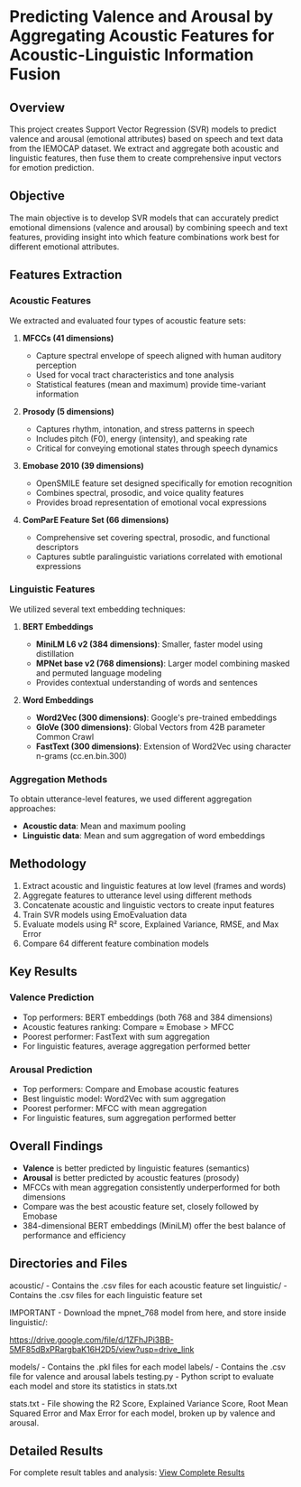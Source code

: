 # Predicting Valence and Arousal by Aggregating Acoustic Features for Acoustic-Linguistic Information Fusion

## Overview

This project creates Support Vector Regression (SVR) models to predict valence and arousal (emotional attributes) based on speech and text data from the IEMOCAP dataset. We extract and aggregate both acoustic and linguistic features, then fuse them to create comprehensive input vectors for emotion prediction.

## Objective

The main objective is to develop SVR models that can accurately predict emotional dimensions (valence and arousal) by combining speech and text features, providing insight into which feature combinations work best for different emotional attributes.

## Features Extraction

### Acoustic Features

We extracted and evaluated four types of acoustic feature sets:

1. **MFCCs (41 dimensions)**
   - Capture spectral envelope of speech aligned with human auditory perception
   - Used for vocal tract characteristics and tone analysis
   - Statistical features (mean and maximum) provide time-variant information

2. **Prosody (5 dimensions)**
   - Captures rhythm, intonation, and stress patterns in speech
   - Includes pitch (F0), energy (intensity), and speaking rate
   - Critical for conveying emotional states through speech dynamics

3. **Emobase 2010 (39 dimensions)**
   - OpenSMILE feature set designed specifically for emotion recognition
   - Combines spectral, prosodic, and voice quality features
   - Provides broad representation of emotional vocal expressions

4. **ComParE Feature Set (66 dimensions)**
   - Comprehensive set covering spectral, prosodic, and functional descriptors
   - Captures subtle paralinguistic variations correlated with emotional expressions

### Linguistic Features

We utilized several text embedding techniques:

1. **BERT Embeddings**
   - **MiniLM L6 v2 (384 dimensions)**: Smaller, faster model using distillation
   - **MPNet base v2 (768 dimensions)**: Larger model combining masked and permuted language modeling
   - Provides contextual understanding of words and sentences

2. **Word Embeddings**
   - **Word2Vec (300 dimensions)**: Google's pre-trained embeddings
   - **GloVe (300 dimensions)**: Global Vectors from 42B parameter Common Crawl
   - **FastText (300 dimensions)**: Extension of Word2Vec using character n-grams (cc.en.bin.300)

### Aggregation Methods

To obtain utterance-level features, we used different aggregation approaches:

- **Acoustic data**: Mean and maximum pooling
- **Linguistic data**: Mean and sum aggregation of word embeddings

## Methodology

1. Extract acoustic and linguistic features at low level (frames and words)
2. Aggregate features to utterance level using different methods
3. Concatenate acoustic and linguistic vectors to create input features
4. Train SVR models using EmoEvaluation data
5. Evaluate models using R² score, Explained Variance, RMSE, and Max Error
6. Compare 64 different feature combination models

## Key Results

### Valence Prediction

- Top performers: BERT embeddings (both 768 and 384 dimensions)
- Acoustic features ranking: Compare ≈ Emobase > MFCC
- Poorest performer: FastText with sum aggregation
- For linguistic features, average aggregation performed better

### Arousal Prediction

- Top performers: Compare and Emobase acoustic features
- Best linguistic model: Word2Vec with sum aggregation
- Poorest performer: MFCC with mean aggregation
- For linguistic features, sum aggregation performed better

## Overall Findings

- **Valence** is better predicted by linguistic features (semantics)
- **Arousal** is better predicted by acoustic features (prosody)
- MFCCs with mean aggregation consistently underperformed for both dimensions
- Compare was the best acoustic feature set, closely followed by Emobase
- 384-dimensional BERT embeddings (MiniLM) offer the best balance of performance and efficiency

## Directories and Files

acoustic/ - Contains the .csv files for each acoustic feature set
linguistic/ - Contains the .csv files for each linguistic feature set


IMPORTANT - Download the mpnet_768 model from here, and store inside linguistic/:

https://drive.google.com/file/d/1ZFhJPi3BB-5MF85dBxPRargbaK16H2D5/view?usp=drive_link

models/ - Contains the .pkl files for each model
labels/ - Contains the .csv file for valence and arousal labels
testing.py - Python script to evaluate each model and store its statistics in stats.txt

stats.txt - File showing the R2 Score, Explained Variance Score, Root Mean Squared Error and Max Error for each model, broken up by valence and arousal.

## Detailed Results

For complete result tables and analysis: [View Complete Results](https://drive.google.com/file/d/1vbQ-KlyEiNk6XevqSsXSuO5pK4BbPZjR/view?usp=drive_link)

